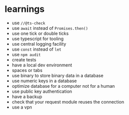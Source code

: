 # learnings

* use `//@ts-check`
* use `await` instead of `Promises.then()`
* use one tick or double ticks
* use typescript for tooling
* use central logging facility
* use `const` instead of `let`
* use `npm audit`
* create tests
* have a local dev environment
* spaces or tabs
* use binary to store binary data in a database
* use numeric keys in a database
* optimize database for a computer not for a human
* use public key authentication
* have a backup
* check that your request module reuses the connection
* use a vpn
